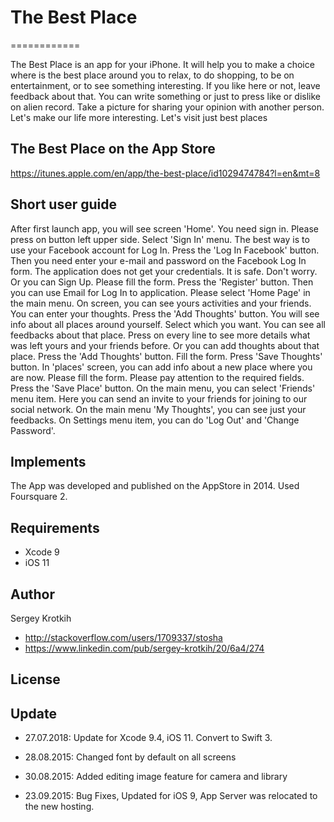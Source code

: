 # The Best Place
============

The Best Place is an app for your iPhone. It will help you to make a choice where is the best place around you to relax, to do shopping, to be on entertainment, or to see something interesting. If you like here or not, leave feedback about that. You can write something or just to press like or dislike on alien record. Take a picture for sharing your opinion with another person. Let's make our life more interesting. Let's visit just best places

## The Best Place on the App Store

https://itunes.apple.com/en/app/the-best-place/id1029474784?l=en&mt=8 

## Short user guide

After first launch app, you will see screen 'Home'.
You need sign in. Please press on button left upper side.
Select 'Sign In' menu.
The best way is to use your Facebook account for Log In.
Press the 'Log In Facebook' button. Then you need enter your e-mail and password on the
Facebook Log In form. The application does not get your credentials.
It is safe. Don't worry.
Or you can Sign Up. Please fill the form. Press the 'Register' button.
Then you can use Email for Log In to application.
Please select 'Home Page' in the main menu.
On screen, you can see yours activities and your friends.
You can enter your thoughts. Press the 'Add Thoughts' button.
You will see info about all places around yourself. Select which you want.
You can see all feedbacks about that place. Press on every line to see more details what was left yours and your friends before. Or you can add thoughts about that place. Press the 'Add Thoughts' button. Fill the form. Press 'Save Thoughts' button.
In 'places' screen, you can add info about a new place where you are now. Please fill the form.
Please pay attention to the required fields. Press the 'Save Place' button.
On the main menu, you can select 'Friends' menu item. Here you can send an invite to your friends for joining to our social network.
On the main menu 'My Thoughts', you can see just your feedbacks.
On Settings menu item, you can do 'Log Out' and 'Change Password'.

## Implements

The App was developed and published on the AppStore in 2014. Used Foursquare 2. 

## Requirements

- Xcode 9
- iOS 11

## Author

Sergey Krotkih 
- http://stackoverflow.com/users/1709337/stosha
- https://www.linkedin.com/pub/sergey-krotkih/20/6a4/274

## License

## Update

- 27.07.2018: Update for Xcode 9.4, iOS 11. Convert to Swift 3. 
- 28.08.2015: Changed font by default on all screens
- 30.08.2015: Added editing image feature for camera and library  

- 23.09.2015: Bug Fixes, Updated for iOS 9, App Server was relocated to the new hosting.
